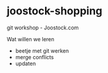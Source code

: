 # joostock-shopping
git workshop - Joostock.com

Wat willen we leren
* beetje met git werken
* merge conflicts
* updaten

